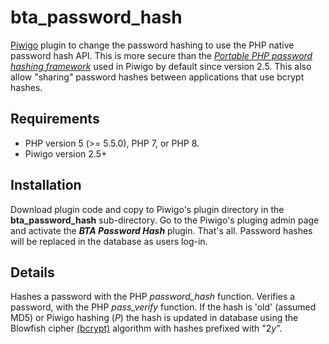 # bta_password_hash
[Piwigo](https://piwigo.org/) plugin to change the password hashing to use the PHP native password hash API.  This is more secure than the [*Portable PHP password hashing framework*](https://www.openwall.com/phpass/) used in Piwigo by default since version 2.5.  This also allow "sharing" password hashes between applications that use bcrypt hashes. 

## Requirements

  * PHP version 5 (>= 5.5.0), PHP 7, or PHP 8.
  * Piwigo version 2.5+

## Installation
Download plugin code and copy to Piwigo's plugin directory in the **bta_password_hash** sub-directory.  Go to the Piwigo's pluging admin page and activate the **_BTA Password Hash_** plugin.  That's all.  Password hashes will be replaced in the database as users log-in. 
## Details
Hashes a password with the PHP *password_hash* function. 
Verifies a password, with the PHP *pass_verify* function.
 If the hash is 'old' (assumed MD5) or Piwigo hashing ($P$) the hash is updated in database using the Blowfish cipher [(bcrypt)](https://en.wikipedia.org/wiki/Bcrypt) algorithm with hashes prefixed with "$2y$".